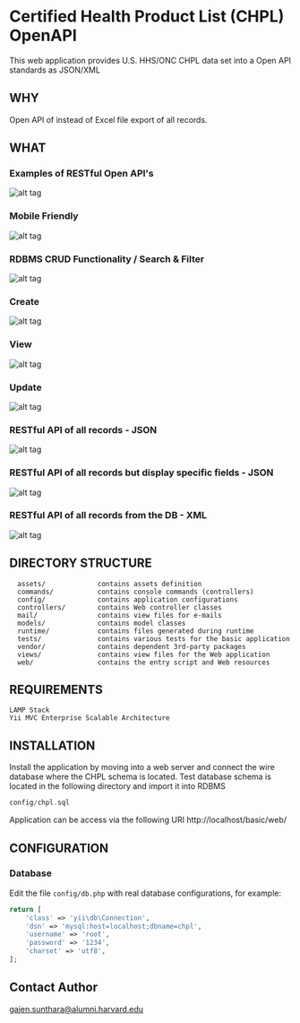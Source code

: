 Certified Health Product List (CHPL) OpenAPI 
============================================

This web application provides U.S. HHS/ONC CHPL data set into a Open API standards as JSON/XML

WHY
---

Open API of instead of Excel file export of all records.


WHAT
----

### Examples of RESTful Open API's
![alt tag](https://github.com/gajen0981/CHPL-OpenAPI/blob/master/docs/1.png)

### Mobile Friendly
![alt tag](https://github.com/gajen0981/CHPL-OpenAPI/blob/master/docs/2.png)

### RDBMS CRUD Functionality / Search & Filter
![alt tag](https://github.com/gajen0981/CHPL-OpenAPI/blob/master/docs/3.png)

### Create
![alt tag](https://github.com/gajen0981/CHPL-OpenAPI/blob/master/docs/4.png)

### View
![alt tag](https://github.com/gajen0981/CHPL-OpenAPI/blob/master/docs/5.png)

### Update
![alt tag](https://github.com/gajen0981/CHPL-OpenAPI/blob/master/docs/6.png)

### RESTful API of all records - JSON
![alt tag](https://github.com/gajen0981/CHPL-OpenAPI/blob/master/docs/7.png)

### RESTful API of all records but display specific fields - JSON
![alt tag](https://github.com/gajen0981/CHPL-OpenAPI/blob/master/docs/8.png)

### RESTful API of all records from the DB - XML
![alt tag](https://github.com/gajen0981/CHPL-OpenAPI/blob/master/docs/9.png)


DIRECTORY STRUCTURE
-------------------

      assets/             contains assets definition
      commands/           contains console commands (controllers)
      config/             contains application configurations
      controllers/        contains Web controller classes
      mail/               contains view files for e-mails
      models/             contains model classes
      runtime/            contains files generated during runtime
      tests/              contains various tests for the basic application
      vendor/             contains dependent 3rd-party packages
      views/              contains view files for the Web application
      web/                contains the entry script and Web resources


REQUIREMENTS
------------

	LAMP Stack
	Yii MVC Enterprise Scalable Architecture


INSTALLATION
------------

Install the application by moving into a web server and connect the wire database where the CHPL schema is located. 
Test database schema is located in the following directory and import it into RDBMS

```php
config/chpl.sql
```

Application can be access via the following URI
http://localhost/basic/web/


CONFIGURATION
-------------

### Database

Edit the file `config/db.php` with real database configurations, for example:

```php
return [
    'class' => 'yii\db\Connection',
    'dsn' => 'mysql:host=localhost;dbname=chpl',
    'username' => 'root',
    'password' => '1234',
    'charset' => 'utf8',
];
```

Contact Author
--------------

gajen.sunthara@alumni.harvard.edu
